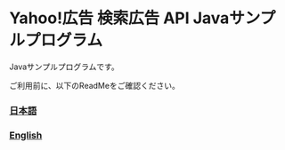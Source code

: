 # Yahoo!広告 検索広告 API Javaサンプルプログラム

Javaサンプルプログラムです。

ご利用前に、以下のReadMeをご確認ください。

### [日本語](./README_JA.md)
### [English](./README_EN.md)